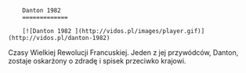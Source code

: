 
        Danton 1982 
        =============
        
        [![Danton 1982 ](http://vidos.pl/images/player.gif)](http://vidos.pl/danton-1982)
        
        
 Czasy Wielkiej Rewolucji Francuskiej. Jeden z jej przywódców, Danton, zostaje oskarżony o zdradę i spisek przeciwko krajowi.
    